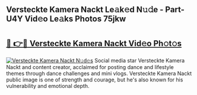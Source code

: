 ## Versteckte Kamera Nackt Le𝚊k𝚎d N𝚞𝚍e - Part-U4Y Vid𝚎o Le𝚊ks Photos 75jkw

# <h2><a href="http://fbauea.evod.top/?m=Versteckte+Kamera+Nackt">🔗 👉🔴 Versteckte Kamera Nackt Vid𝚎o Ph𝚘t𝚘s</a></h2>

[![Versteckte Kamera Nackt N𝚞d𝚎s](https://i.imgur.com/8V9OHl7.gif)](http://fbauea.evod.top/?m=Versteckte+Kamera+Nackt)
Social media star Versteckte Kamera Nackt and content creator, acclaimed for posting dance and lifestyle themes through dance challenges and mini vlogs. Versteckte Kamera Nackt public image is one of strength and courage, but he's also known for his vulnerability and emotional depth. 
